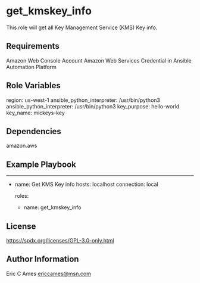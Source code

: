 get_kmskey_info
=========

This role will get all Key Management Service (KMS) Key info.

Requirements
------------

Amazon Web Console Account
Amazon Web Services Credential in Ansible Automation Platform

Role Variables
--------------

region: us-west-1
ansible_python_interpreter: /usr/bin/python3
ansible_python_interpreter: /usr/bin/python3
key_purpose: hello-world
key_name: mickeys-key

Dependencies
------------

amazon.aws

Example Playbook
----------------

---
- name: Get KMS Key info
  hosts: localhost
  connection: local

  roles:

    - name: get_kmskey_info

License
-------

https://spdx.org/licenses/GPL-3.0-only.html

Author Information
------------------

Eric C Ames
ericcames@msn.com
